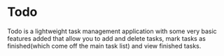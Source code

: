 # Todo

Todo is a lightweight task management application with some very basic features added that allow you to add and delete tasks, mark tasks as finished(which come off the main task list) and view finished tasks.
